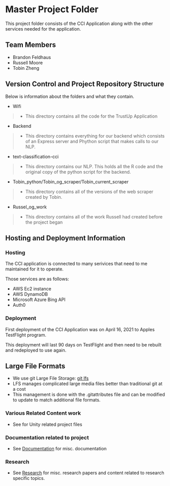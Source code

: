 # Master Project Folder

This project folder consists of the CCI Application along with the other services needed for the application.

## Team Members

* []()Brandon Feldhaus
* []()Russell Moore
* []()Tobin Zheng

## Version Control and Project Repository Structure

Below is information about the folders and what they contain.

* []() Wifi
> * This directory contains all the code for the TrustUp Application   
* []() Backend
> * This directory contains everything for our backend which consists of an Express server and Phython script that makes calls to our NLP.
* []() text-classification-cci
> * This directory contains our NLP. This holds all the R code and the original copy of the python script for the backend.
* []() Tobin_python/Tobin_og_scraper/Tobin_current_scraper
> * This directory contains all of the versions of the web scraper created by Tobin.
* []() Russel_og_work
> * This directory contains all of the work Russell had created before the project began

## Hosting and Deployment Information

### Hosting
The CCI application is connected to many serivices that need to me maintained for it to operate.

Those services are as follows:
* AWS Ec2 instance
* AWS DynamoDB
* Microsoft Azure Bing API
* Auth0

### Deployment

First deployment of the CCI Application was on April 16, 2021 to Apples TestFlight program.

This deployment will last 90 days on TestFlight and then need to be rebuilt and redeployed to use again.


## Large File Formats

* We use git Large File Storage: [git lfs](https://git-lfs.github.com/)
* LFS manages complicated large media files better than traditional git at a cost
* This management is done with the .gitattributes file and can be modified to update to match additional file formats.

### Various Related Content work

* See []() for Unity related project files

### Documentation related to project

* See [Documentation](/Documentation) for misc. documentation

### Research

* See [Research](/Research) for misc. research papers and content related to research specific topics.
